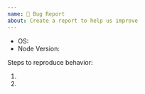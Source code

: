 ```yaml
---
name: 🐞 Bug Report
about: Create a report to help us improve
---
```


<!-- Please search existing issues to avoid creating duplicates. -->

- OS: <!-- eg: Windows 10 -->
- Node Version: <!-- `node -v` -->

Steps to reproduce behavior:

1.
2.

<!-- Expected behavior -->

<!-- Any If you have any code samples or possible solutions to solve this, you are welcome to add these. -->

